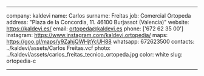 ---

company: kaldevi
name: Carlos
surname: Freitas
job: Comercial Ortopeda
address: "Plaza de la Concordia, 11. 46100 Burjassot (Valencia)"
website: https://kaldevi.es/
email: ortopeda@kaldevi.es
phone: ['672 62 35 00']
instagram: https://www.instagram.com/kaldevi.ortopedia/
maps: https://goo.gl/maps/y9ZahjQWHjtYcUH88
whatsapp: 672623500
contacts: ../kaldevi/assets/Carlos Freitas.vcf
photo: ../kaldevi/assets/carlos_freitas_tecnico_ortopeda.jpg
color: white
slug: ortopedia-c

---